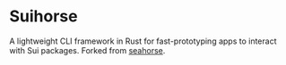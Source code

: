 # Suihorse

A lightweight CLI framework in Rust for fast-prototyping apps to interact with Sui packages. Forked from [seahorse](https://github.com/ksk001100/seahorse).
